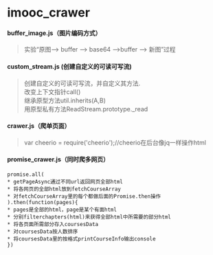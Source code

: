 # imooc_crawer

#### buffer_image.js（图片编码方式）
> 实验“原图--> buffer --> base64 -->buffer --> 新图”过程
  
#### custom_stream.js (创建自定义的可读可写流)
> 创建自定义的可读可写流，并自定义其方法.  
> 改变上下文指针call()  
> 继承原型方法util.inherits(A,B)  
> 用原型私有方法ReadStream.prototype._read

#### crawer.js（爬单页面）
> var cheerio = require('cheerio');//cheerio在后台像jq一样操作html

#### promise_crawer.js（同时爬多网页）
```
promise.all(  
* getPageAsync通过不同url返回网页全部html
* 将各网页的全部html放到fetchCourseArray
* 对fetchCourseArray里的每个都做后面的Promise.then操作
).then(function(pages){  
* pages是全部的html，page是某个有面html
* 分别filterchapters(html)来获得全部html中所需要的部分html
* 将各页面所需部分存入coursesData
* 对coursesData按人数排序
* 将coursesData里的按格式printCourseInfo输出console  
})  
```

